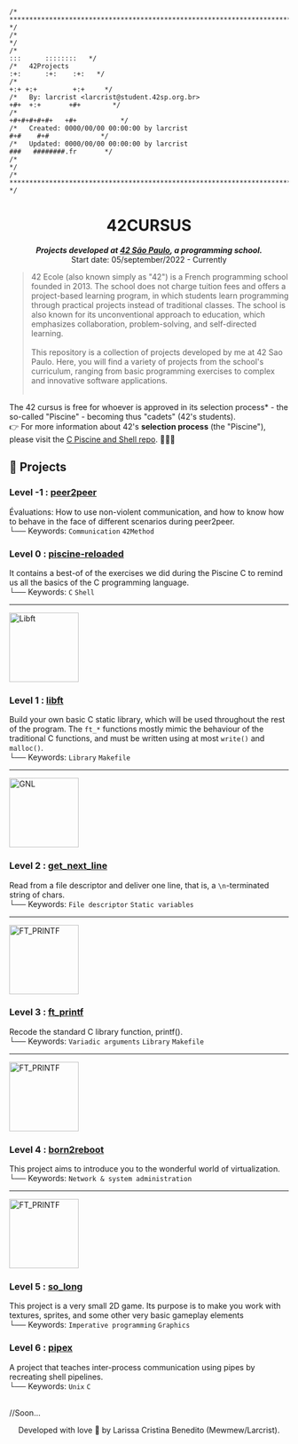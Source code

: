 ```
/* ****************************************************************************************** */
/*                                                                                            */
/*                                                                        :::      ::::::::   */
/*   42Projects                                                         :+:      :+:    :+:   */
/*                                                                    +:+ +:+         +:+     */
/*   By: larcrist <larcrist@student.42sp.org.br>                    +#+  +:+       +#+        */
/*                                                                +#+#+#+#+#+   +#+           */
/*   Created: 0000/00/00 00:00:00 by larcrist                          #+#    #+#             */
/*   Updated: 0000/00/00 00:00:00 by larcrist                         ###   ########.fr       */
/*                                                                                            */
/* ****************************************************************************************** */
```

<h1 align="center">
	42CURSUS
</h1>

<p align="center">
	<b><i>Projects developed at <a href="https://www.42sp.org.br/">42 São Paulo</a>, a programming school.</i></b><br>
	Start date: 05/september/2022 - Currently
</p>

> 42 Ecole (also known simply as "42") is a French programming school founded in 2013. The school does not charge tuition fees and offers a project-based learning program, in which students learn programming through practical projects instead of traditional classes. The school is also known for its unconventional approach to education, which emphasizes collaboration, problem-solving, and self-directed learning. <br><br>
This repository is a collection of projects developed by me at 42 Sao Paulo. Here, you will find a variety of projects from the school's curriculum, ranging from basic programming exercises to complex and innovative software applications. <br><br>

The 42 cursus is free for whoever is approved in its selection process* - the so-called "Piscine" - becoming thus "cadets" (42's students). <br>
👉 For more information about 42's **selection process** (the "Piscine"), please visit the [C Piscine and Shell repo](https://github.com/mewmewdevart/42SP_Piscina). 🏊🏿‍♀️
  
## 📁 Projects

### Level -1 : **[peer2peer ](p2p_101)**
  Évaluations: How to use non-violent communication, and how to know how to behave in the face of different scenarios during peer2peer. <br>
└── Keywords: `Communication` `42Method` 

### Level 0 : **[piscine-reloaded ](piscine_reloaded)**
  It contains a best-of of the exercises we did during the Piscine C to remind us all the basics of the C programming language.<br>
└── Keywords: `C` `Shell`

---
<a href="https://github.com/mewmewdevart/libft" target="_blank"> <img align="center" alt="Libft"  width="125" src="https://user-images.githubusercontent.com/50052600/196073772-031277d6-8122-4ce5-8837-2b62879bd59d.png"> </a>
 
### Level 1 : **[libft](https://github.com/mewmewdevart/libft)**
  Build your own basic C static library, which will be used throughout the rest of the program. The ```ft_*``` functions mostly mimic the behaviour of the traditional C functions, and must be written using at most ```write()``` and ```malloc()```. <br>
└── Keywords: `Library` `Makefile`

---
<a href="https://github.com/mewmewdevart/get_next_line" target="_blank"> <img align="center" alt="GNL"  width="125" src="https://user-images.githubusercontent.com/50052600/200047331-f2de6963-e1ee-452b-8ced-5aa2be6453b0.png"> </a>

### Level 2 : **[get_next_line](https://github.com/mewmewdevart/get_next_line)**
  Read from a file descriptor and deliver one line, that is, a ```\n```-terminated string of chars. <br>
└── Keywords: `File descriptor` `Static variables`

---
<a href="https://github.com/mewmewdevart/ft_printf" target="_blank"> <img align="center" alt="FT_PRINTF"  width="125" src="https://user-images.githubusercontent.com/50052600/202605092-3f63565e-f8d0-489c-a429-aff50873fe52.png"> </a>

### Level 3 : **[ft_printf](https://github.com/mewmewdevart/ft_printf)**
  Recode the standard C library function, printf(). <br>
└── Keywords: `Variadic arguments` `Library` `Makefile`

---
<a href="https://github.com/mewmewdevart/born2beroot" target="_blank"> <img align="center" alt="FT_PRINTF"  width="125" src="https://user-images.githubusercontent.com/50052600/211400216-8d671f57-fa33-4833-a764-11ec0f948274.png"> </a>

### Level 4 : **[born2reboot](https://github.com/mewmewdevart/born2beroot)**
This project aims to introduce you to the wonderful world of virtualization. <br>
└── Keywords: `Network & system administration` 

---
<a href="https://github.com/mewmewdevart/so_long" target="_blank"> <img align="center" alt="FT_PRINTF"  width="125" src="https://user-images.githubusercontent.com/50052600/236716466-c67683ba-7095-478f-a63e-cb866cbd603c.png"> </a>

### Level 5 : **[so_long](https://github.com/mewmewdevart/so_long)**
This project is a very small 2D game. Its purpose is to make you work with textures, sprites,
and some other very basic gameplay elements <br>
└── Keywords: `Imperative programming`  `Graphics`

### Level 6 : **[pipex](https://github.com/mewmewdevart/pipex)**
A project that teaches inter-process communication using pipes by recreating shell pipelines. <br>
└── Keywords: `Unix`  `C`
 
  <br>
//Soon...
  <br>
  <p align="center"> Developed with love 💜 by Larissa Cristina Benedito (Mewmew/Larcrist). </p>

